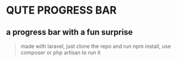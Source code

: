 # QUTE PROGRESS BAR

## a progress bar with a fun surprise

> made with laravel, just clone the repo and run npm install, use composer or php artisan to run it
